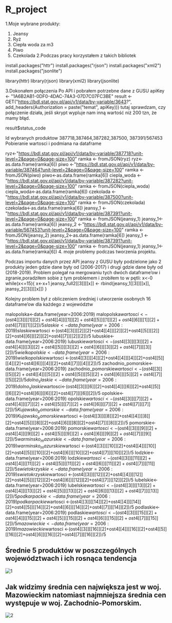 
# R_project

1.Moje wybrane produkty:
1)	Jeansy
2)	Ryż
3)	Ciepła woda za m3
4)	Piwo
5)	Czekolada
2.Podczas pracy korzystałem z takich bibliotek

install.packages("httr")
install.packages("rjson")
install.packages("xml2")
install.packages("jsonlite")

library(httr)
library(rjson)
library(xml2)
library(jsonlite)

3.Dokonałem połączenia Po API i pobrałem potrzebne dane z GUSU
apiKey <- "1A6B2AB1-0DF0-4DAC-74A3-07D7C07FC3BE"
result <- GET("https://bdl.stat.gov.pl/api/v1/data/by-variable/3643?",
              add_headers(Authorization = paste("temat", apiKey)))
tutaj sprawdzam, czy połączenie działa, jeśli skrypt wypluje nam inną wartość niż 200 tzn, że mamy błąd.

result$status_code

Id wybranych produktow 387718,387464,387282,387500, 387391/567453
Pobieranie wartosci i podmiana na dataframe 

ryz<-"https://bdl.stat.gov.pl/api/v1/data/by-variable/387718?unit-level=2&page=0&page-size=100"
ramka <- fromJSON(ryz)
ryz<-as.data.frame(ramka[6])
piwo <-"https://bdl.stat.gov.pl/api/v1/data/by-variable/387464?unit-level=2&page=0&page-size=100"
ramka <- fromJSON(piwo)
piwo<-as.data.frame(ramka[6])
ciepla_woda <- "https://bdl.stat.gov.pl/api/v1/data/by-variable/387282?unit-level=2&page=0&page-size=100"
ramka <- fromJSON(ciepla_woda)
ciepla_woda<-as.data.frame(ramka[6])
czekolada <- "https://bdl.stat.gov.pl/api/v1/data/by-variable/387500?unit-level=2&page=0&page-size=100"
ramka <- fromJSON(czekolada)
czekolada<-as.data.frame(ramka[6])
jeansy_1 <- "https://bdl.stat.gov.pl/api/v1/data/by-variable/387391?unit-level=2&page=0&page-size=100"
ramka <- fromJSON(jeansy_1)
jeansy_1<-as.data.frame(ramka[6])
jeansy_2 <-"https://bdl.stat.gov.pl/api/v1/data/by-variable/567453?unit-level=2&page=0&page-size=100"
ramka <- fromJSON(jeansy_2)
jeansy_2<-as.data.frame(ramka[6])
jeansy_1 <- "https://bdl.stat.gov.pl/api/v1/data/by-variable/387391?unit-level=2&page=0&page-size=100"
ramka <- fromJSON(jeansy_1)
jeansy_1<-as.data.frame(ramka[6])
4. moje problemy podczas tworzenia projektu. 


Podczas importu danych przez API jeansy z GUSU były podzielone jako 2 produkty jeden gdzie dane były od (2006-2017) i drugi gdzie dane były od (2018-2019). Problem polegał na mergowaniu tych dwóch dataframe’ow i zgranie,poradziłem sobie z tym problemem i zrobiłem to w pętli:
x<-0
while(x<=15){
x<-x+1
jeansy_full2[[3]][[x]] <- rbind(jeansy_1[[3]][[x]], jeansy_2[[3]][[x]])
}


Kolejny problem był z obliczeniem średniej i utworzenie osobnych 16 dataframe’ow dla każdego z województw


malopolska<-data.frame(year=2006:2019)
malopolska$wartosci<-(ost4[[3]][[1]][2]+ost4[[4]][[1]][2]+ost4[[5]][[1]][2]+ost4[[6]][[1]][2]+ost4[[7]][[1]][2])/5
slaskie<-data.frame(year=2006:2019)
slaskie$wartosci <-(ost4[[3]][[2]][2]+ost4[[4]][[2]][2]+ost4[[5]][[2]][2]+ost4[[6]][[2]][2]+ost4[[7]][[2]][2])/5
lubuskie<-data.frame(year=2006:2019)
lubuskie$wartosci <-(ost4[[3]][[3]][2]+ost4[[4]][[3]][2]+ost4[[5]][[3]][2]+ost4[[6]][[3]][2]+ost4[[7]][[3]][2])/5
wielkopolskie<-data.frame(year=2006:2019)
wielkopolskie$wartosci <-(ost4[[3]][[4]][2]+ost4[[4]][[4]][2]+ost4[[5]][[4]][2]+ost4[[6]][[4]][2]+ost4[[7]][[4]][2])/5
zachodnio_pomorskie<-data.frame(year=2006:2019)
zachodnio_pomorskie$wartosci <-(ost4[[3]][[5]][2]+ost4[[4]][[5]][2]+ost4[[5]][[5]][2]+ost4[[6]][[5]][2]+ost4[[7]][[5]][2])/5
dolno_slaskie<-data.frame(year=2006:2019)
dolno_slaskie$wartosci<-(ost4[[3]][[6]][2]+ost4[[4]][[6]][2]+ost4[[5]][[6]][2]+ost4[[6]][[6]][2]+ost4[[7]][[6]][2])/5
opolskie<-data.frame(year=2006:2019)
opolskie$wartosci <-(ost4[[3]][[7]][2]+ost4[[4]][[7]][2]+ost4[[5]][[7]][2]+ost4[[6]][[7]][2]+ost4[[7]][[7]][2])/5
Kujawsko_pomorskie<-data.frame(year=2006:2019)
Kujawsko_pomorskie$wartosci <-(ost4[[3]][[8]][2]+ost4[[4]][[8]][2]+ost4[[5]][[8]][2]+ost4[[6]][[8]][2]+ost4[[7]][[8]][2])/5
pomorskie<-data.frame(year=2006:2019)
pomorskie$wartosci <-(ost4[[3]][[9]][2]+ost4[[4]][[9]][2]+ost4[[5]][[9]][2]+ost4[[6]][[9]][2]+ost4[[7]][[9]][2])/5
warminsko_mazurskie<-data.frame(year=2006:2019)
warminsko_mazurskie$wartosci <-(ost4[[3]][[10]][2]+ost4[[4]][[10]][2]+ost4[[5]][[10]][2]+ost4[[6]][[10]][2]+ost4[[7]][[10]][2])/5
lodzkie<-data.frame(year=2006:2019)
lodzkie$wartosci <-(ost4[[3]][[11]][2]+ost4[[4]][[11]][2]+ost4[[5]][[11]][2]+ost4[[6]][[11]][2]+ost4[[7]][[11]][2])/5
swietokrzyskie<-data.frame(year=2006:2019)
swietokrzyskie$wartosci <-(ost4[[3]][[12]][2]+ost4[[4]][[12]][2]+ost4[[5]][[12]][2]+ost4[[6]][[12]][2]+ost4[[7]][[12]][2])/5
lubelskie<-data.frame(year=2006:2019)
lubelskie$wartosci <-(ost4[[3]][[13]][2]+ost4[[4]][[13]][2]+ost4[[5]][[13]][2]+ost4[[6]][[13]][2]+ost4[[7]][[13]][2])/5
podkarpackie<-data.frame(year=2006:2019)
podkarpackie$wartosci <-(ost4[[3]][[14]][2]+ost4[[4]][[14]][2]+ost4[[5]][[14]][2]+ost4[[6]][[14]][2]+ost4[[7]][[14]][2])/5
podlaskie<-data.frame(year=2006:2019)
podlaskie$wartosci <-(ost4[[3]][[15]][2]+ost4[[4]][[15]][2]+ost4[[5]][[15]][2]+ost4[[6]][[15]][2]+ost4[[7]][[15]][2])/5
mazowieckie<-data.frame(year=2006:2019)
mazowieckie$wartosci <-(ost4[[3]][[16]][2]+ost4[[4]][[16]][2]+ost4[[5]][[16]][2]+ost4[[6]][[16]][2]+ost4[[7]][[16]][2])/5


<h2>Średnie 5 produktów w poszczególnych województwach i ich rosnąca tendencja</h2>

![1](https://user-images.githubusercontent.com/49531926/120366324-cdd2c480-c30f-11eb-848d-8187c1050bea.png)

<h2>Jak widzimy średnia cen największa jest w woj. Mazowieckim natomiast najmniejsza średnia cen występuje w woj. Zachodnio-Pomorskim.</h2>
 
![2](https://user-images.githubusercontent.com/49531926/120366359-daefb380-c30f-11eb-9f32-07eaed7e1989.png)
